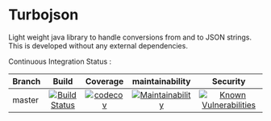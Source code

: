# Turbojson #
Light weight java library to handle conversions from and to JSON strings. This is developed without any external
dependencies.

Continuous Integration Status :

| Branch | Build           | Coverage           | maintainability           | Security |
| -------|:---------------:|:------------------:|:-------------------------:|:--------:|
| master | [![Build Status](https://travis-ci.com/srithehungrycoder/Turbojson.svg?branch=master)](https://travis-ci.com/srithehungrycoder/Turbojson) | [![codecov](https://codecov.io/gh/srithehungrycoder/Turbojson/branch/master/graph/badge.svg)](https://codecov.io/gh/srithehungrycoder/Turbojson/branch/master) | [![Maintainability](https://api.codeclimate.com/v1/badges/4a8c0fee8e5ea14ade93/maintainability)](https://codeclimate.com/github/srithehungrycoder/Turbojson/maintainability) | [![Known Vulnerabilities](https://snyk.io/test/github/srithehungrycoder/Turbojson/badge.svg)](https://snyk.io/test/github/srithehungrycoder/Turbojson) |
